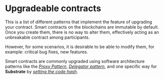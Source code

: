 # Upgradeable contracts

This is a list of different patterns that implement the feature of upgrading your contract. 
Smart contracts on the blockchains are immutable by default. Once you create them, there is no way to alter them, effectively acting as an unbreakable contract among participants.

However, for some scenarios, it is desirable to be able to modify them, for example: critical bug fixes, new features.

Smart contracts are commonly upgraded using software architecture patterns like 
the [_Proxy Pattern_](proxy), [_Delegator pattern_](delegate), and one specific way for **Substrate** by [_setting the code hash_](set-code-hash).
